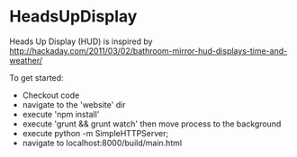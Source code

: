HeadsUpDisplay
==============

Heads Up Display (HUD) is inspired by http://hackaday.com/2011/03/02/bathroom-mirror-hud-displays-time-and-weather/


To get started: 
* Checkout code
* navigate to the 'website' dir
* execute 'npm install'
* execute 'grunt && grunt watch' then move process to the background
* execute python -m SimpleHTTPServer;
* navigate to localhost:8000/build/main.html
